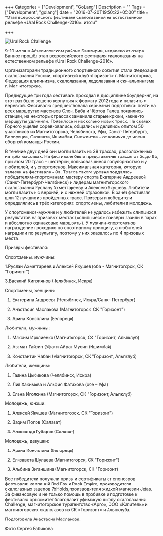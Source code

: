 +++
Categories = ["Development", "GoLang"]
Description = ""
Tags = ["Development", "golang"]
date = "2016-07-20T19:50:22+05:00"
title = "Этап всероссийского фестиваля скалолазания на естественном рельефе «Ural Rock Challenge-2016»: итоги"

+++


![Ural Rock Challenge](/images/2016-07/urch.jpg)

9-10 июля в Абзелиловском районе Башкирии, недалеко от озера Банное прошёл этап всероссийского фестиваля скалолазания на естественном рельефе «Ural Rock Challenge-2016». 

<!--more-->

Организаторами традиционного спортивного события стали Федерация скалолазания России, спортивный клуб «Горизонт» г. Магнитогорска, Федерация альпинизма, скалолазания, ледолазания и ски-альпинизма г. Магнитогорска.

Предыдущие три года фестиваль проходил в дисциплине боулдеринг, на этот раз было решено вернуться к формату 2012 года и полазить с веревкой. Фестивалю предшествовала серьезная подготовка: почти на всех маршрутах массивов Слон, Баба и Чёртов Палец появились станции, на некоторых трассах заменили старые крюки, какие-то маршруты удлинили. Появилось и несколько новых трасс.
На скалах Горного ущелья соревновались, общались и делились опытом 50 участников из Магнитогорска, Челябинска, Уфы, Санкт-Петербурга, Белорецка, Салавата, Ишимбая, Снежинска - от новичка до члена сборной команды России.

В течение двух дней они могли лазить на 39 трассах, расположенных на трёх массивах. На фестивале были представлены трассы от 5с до 8b, при этом 20 трасс – шестёрки, пользовавшиеся популярностью и у любителей, и у спортсменов. Максимальная категория, которую залезли на фестивале – 8а. Трасса такого уровня поддалась победителям-спортсменам: мастеру спорта Екатерине Андреевой (Санкт-Петербург-Челябинск) и лидерам магнитогорского скалолазания Руслану Ахметгарееву и Алексею Якушеву. Любители могли лазить и с верхней, и с нижней страховкой.
В зачёт фестиваля шли 12 лучших из пройденных трасс. Призеры и победители определялись в трёх категориях: спортсмены, любители и молодежь.

У спортсменов-мужчин и у любителей не удалось избежать слипшихся результатов на призовых местах («слипшиеся» призёры лазили в парах и абсолютно одинаковые маршруты). У мужчин-спортсменов награждение проходило по спортивному принципу, а любителей наградили по результату, поэтому у них оказалось по 4 призовых места.

Призёры фестиваля:

Спортсмены, мужчины:

1.Руслан Ахметгареев и Алексей Якушев (оба - Магнитогорск, СК "Горизонт")

3.Василий Киприянов (Челябинск, Искра)

Спортсмены, женщины:

1. Екатерина Андреева (Челябинск, Искра/Санкт-Петербург)

2. Анастасия Маслакова (Магнитогорск, СК "Горизонт")

3. Арина Коноплина (Белорецк)

Любители, мужчины:

1. Максим Ирклиенко (Магнитогорск, СК "Горизонт, Альпклуб)

2. Азамат Гайсин (Уфа) и Айрат Мусин (Ишимбай)

3. Константин Чабан (Магнитогорск, СК "Горизонт, Альпклуб)

Любители, женщины:

1. Галина Цыбикова (Челябинск, Искра)

2. Лия Хакимова и Альфия Фатихова (обе – Уфа)

3. Елена Иголкина (Магнитогорск, СК "Горизонт, Альпклуб)

Молодежь, юноши:

1. Алексей Якушев (Магнитогорск, СК "Горизонт")

2. Вадим Попов (Салават)

3. Александр Губарев (Салават)

Молодежь, девушки:

1. Арина Коноплина (Белорецк)

2. Елизавета Шулаева (Магнитогорск, СК "Горизонт")

3. Альбина Зиганшина (Магнитогорск, СК "Горизонт)

Все победители получили призы и сертификаты от спонсоров фестиваля: компаний Red Fox и Rock Empire, производителя скалолазных зацепов 7bHolds,производителя жидкой магнезии Jetas.
За финансовую и не только помощь в пробивке и подготовке к фестивалю оргкомитет благодарит уфимскую школу скалолазания Challenge, магнитогорское турагентство «Арго», ООО «Капитель» и магнитогорских скалолазов из СК «Горизонт» и Альпклуба.

Подготовила Анастасия Маслакова.

Фото Сергея Бабикова
